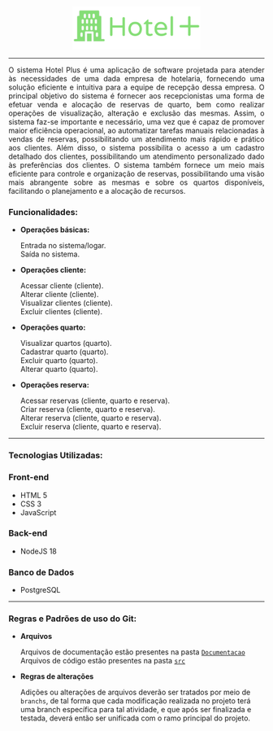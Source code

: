 <p align = "center">
  <img src="./Hotel+.png" width = "50%" height = "50%">
</p>  

---
<p align = "justify">
O sistema Hotel Plus é uma aplicação de software projetada para atender às necessidades de uma dada empresa de hotelaria, fornecendo uma solução eficiente e intuitiva para a equipe de recepção dessa empresa. O principal objetivo do sistema é fornecer aos recepcionistas uma forma de efetuar venda e alocação de reservas de quarto, bem como realizar operações de visualização, alteração e exclusão das mesmas.
Assim, o sistema faz-se importante e necessário, uma vez que é capaz de promover maior eficiência operacional, ao automatizar tarefas manuais relacionadas à vendas de reservas, possibilitando um atendimento mais rápido e prático aos clientes. Além disso, o sistema possibilita o acesso a um cadastro detalhado dos clientes, possibilitando um atendimento personalizado dado às preferências dos clientes. O sistema também fornece um meio mais eficiente para controle e organização de reservas, possibilitando uma visão mais abrangente sobre as mesmas e sobre os quartos disponíveis, facilitando o planejamento e a alocação de recursos.
</p>

### Funcionalidades:

* __Operações básicas:__
  
  Entrada no sistema/logar.  
  Saída no sistema.
  
* __Operações cliente:__
   
  Acessar cliente (cliente).  
  Alterar cliente (cliente).  
  Visualizar clientes (cliente).  
  Excluir clientes (cliente).
 
* __Operações quarto:__
  
  Visualizar quartos (quarto).  
  Cadastrar quarto (quarto).  
  Excluir quarto (quarto).  
  Alterar quarto (quarto).
  
* __Operações reserva:__
  
  Acessar reservas (cliente, quarto e reserva).  
  Criar reserva  (cliente, quarto e reserva).  
  Alterar reserva (cliente, quarto e reserva).  
  Excluir reserva  (cliente, quarto e reserva).  

---

### __Tecnologias Utilizadas:__

### __Front-end__

* HTML 5
* CSS 3
* JavaScript 

### __Back-end__

* NodeJS 18

### __Banco de Dados__

* PostgreSQL

---

### __Regras e Padrões de uso do Git:__

* __Arquivos__

  Arquivos de documentação estão presentes na pasta [`Documentacao`](./Documentacao) <br>
  Arquivos de código estão presentes na pasta [`src`](./src)

* __Regras de alterações__

   Adições ou alterações de arquivos deverão ser tratados por meio de `branchs`, de tal forma que cada modificação realizada no projeto terá uma branch específica para tal atividade, e que após ser finalizada e testada, deverá então ser unificada com o ramo principal do projeto.


